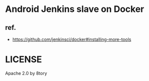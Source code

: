 # Android Jenkins slave on Docker

## ref.

* https://github.com/jenkinsci/docker#installing-more-tools

# LICENSE

Apache 2.0 by 8tory
